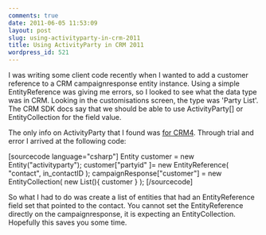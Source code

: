 ```yaml
---
comments: true
date: 2011-06-05 11:53:09
layout: post
slug: using-activityparty-in-crm-2011
title: Using ActivityParty in CRM 2011
wordpress_id: 521
---
```


I was writing some client code recently when I wanted to add a customer reference to a CRM campaignresponse entity instance. Using a simple EntityReference was giving me errors, so I looked to see what the data type was in CRM. Looking in the customisations screen, the type was 'Party List'. The CRM SDK docs say that we should be able to use ActivityParty[] or EntityCollection for the field value. 

The only info on ActivityParty that I found was [for CRM4](http://crmentropy.blogspot.com/2009/04/using-activityparty-in-partylist-for.html). Through trial and error I arrived at the following code:

[sourcecode language="csharp"]
Entity customer = new Entity("activityparty");
customer["partyid" ]= new EntityReference( "contact", in_contactID );
campaignResponse["customer"] = new EntityCollection( new List(){ customer } );
[/sourcecode]

So what I had to do was create a list of entities that had an EntityReference field set that pointed to the contact. You cannot set the EntityReference directly on the campaignresponse, it is expecting an EntityCollection. Hopefully this saves you some time.
